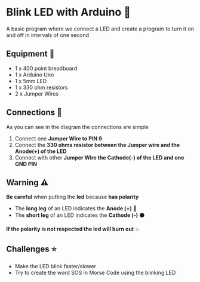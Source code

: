 # Blink LED with Arduino :pencil:

A basic program where we connect a LED and create a program to turn it on and off in intervals of one second

## Equipment :wrench:

- 1 x 400 point breadboard
- 1 x Arduino Uno
- 1 x 5mm LED
- 1 x 330 ohm resistors
- 2 x Jumper Wires
  
## Connections :electric_plug:
As you can see in the diagram the connections are simple
 
 1. Connect one **Jumper Wire to PIN 9**
 2. Connect the **330 ohms resistor between the Jumper wire and the
    Anode(+) of the LED**
 3. Connect with other **Jumper Wire the Cathode(-) of the LED and one GND
    PIN**

## Warning :warning:

**Be careful** when putting the **led** because **has polarity**
- The **long leg** of an LED indicates the **Anode (+)** :red_circle:
- The **short leg** of an LED indicates the **Cathode (-)** :black_circle:

**If the polarity is not respected the led will burn out** :boom:

## Challenges :star:

 - Make the LED blink faster/slower
 - Try to create the word SOS in Morse Code using the blinking LED
